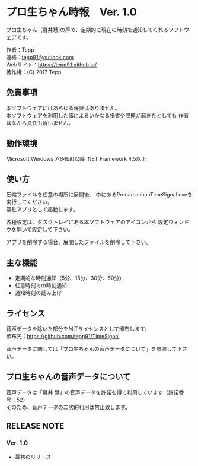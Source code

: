 プロ生ちゃん時報　Ver. 1.0
==============================================================================

プロ生ちゃん（暮井慧)の声で、定期的に現在の時刻を通知してくれるソフトウェアです。  

作者：Tepp  
連絡：tepp91@outlook.com  
Webサイト：https://tepp91.github.io/  
著作権：(C) 2017 Tepp  

免責事項
------------------------------------------------------------------------------

本ソフトウェアにはあらゆる保証はありません。  
本ソフトウェアを利用した事によるいかなる損害や問題が起きたとしても
作者はなんら責任も負いません。

動作環境
------------------------------------------------------------------------------

Microsoft Windows 7(64bit)以降
.NET Framework 4.5以上

使い方
------------------------------------------------------------------------------

圧縮ファイルを任意の場所に展開後、
中にあるPronamachanTimeSignal.exeを実行してください。  
常駐アプリとして起動します。  

各種設定は、タスクトレイにある本ソフトウェアのアイコンから
設定ウィンドウを開いて設定して下さい。  

アプリを削除する場合、展開したファイルを削除して下さい。

主な機能
------------------------------------------------------------------------------

* 定期的な時刻通知（5分、15分、30分、60分）
* 任意時刻での時刻通知
* 通知時刻の読み上げ

ライセンス
------------------------------------------------------------------------------

音声データを除いた部分をMITライセンスとして頒布します。  
頒布先：https://github.com/tepp91/TimeSignal  

音声データに関しては「プロ生ちゃんの音声データについて」を参照して下さい。


プロ生ちゃんの音声データについて
------------------------------------------------------------------------------

音声データは「暮井 慧」の音声データを許諾を得て利用しています（許諾番号：52）  
そのため、音声データの二次的利用は禁止致します。

RELEASE NOTE
------------------------------------------------------------------------------

### Ver. 1.0

* 最初のリリース
